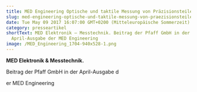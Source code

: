 ```yaml
---
title: MED Engineering Optische und taktile Messung von Präzisionsteilen
slug: med-engineering-optische-und-taktile-messung-von-praezisionsteilen
date: Tue May 09 2017 16:07:00 GMT+0200 (Mitteleuropäische Sommerzeit)
category: presseartikel
shortText: MED Elektronik – Messtechnik. Beitrag der Pfaff GmbH in der
  April-Ausgabe der MED Engineering
image: /MED_Engineering_1704-940x528-1.png
---
```


<strong>MED Elektronik & Messtechnik.</strong></p>

<p>Beitrag der Pfaff GmbH in der April-Ausgabe d

<!--more-->

er MED Engineering</p>

